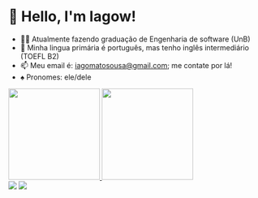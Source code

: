 # 👋 Hello, I'm Iagow!

- 👨‍💻 Atualmente fazendo graduação de Engenharia de software (UnB)
- 🎤 Minha lingua primária é português, mas tenho inglês intermediário (TOEFL B2)
- 📫 Meu email é: iagomatosousa@gmail.com; me contate por lá!
- ♠ Pronomes: ele/dele

 <div>
  <a href="https://github.com/iagoscm">
  <img height="180em" src="https://github-readme-stats.vercel.app/api?username=iagoscm&show_icons=true&theme=gruvbox&include_all_commits=true&count_private=true"/>
  <img height="180em" src="https://github-readme-stats.vercel.app/api/top-langs/?username=iagoscm&layout=compact&langs_count=7&theme=synthwave"/>
</div>
  
  <div> 
  <a href="https://www.instagram.com/iagow/?hl=pt-br" target="_blank"><img src="https://img.shields.io/badge/-Instagram-%23E4405F?style=for-the-badge&logo=instagram&logoColor=white" target="_blank"></a>
  <a href="https://www.linkedin.com/in/iagow/" target="_blank"><img src="https://img.shields.io/badge/-LinkedIn-%230077B5?style=for-the-badge&logo=linkedin&logoColor=white" target="_blank"></a>
</div>
